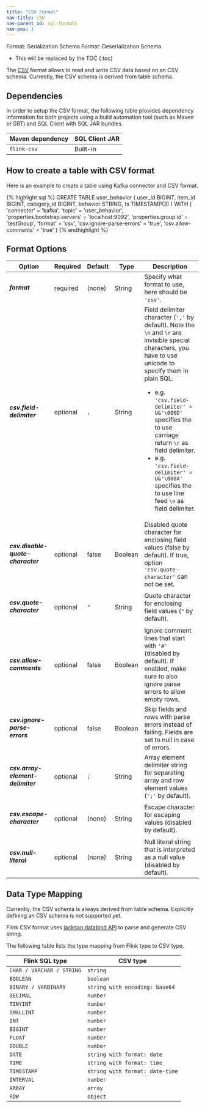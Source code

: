 ```yaml
---
title: "CSV Format"
nav-title: CSV
nav-parent_id: sql-formats
nav-pos: 1
---
```

<!--
Licensed to the Apache Software Foundation (ASF) under one
or more contributor license agreements.  See the NOTICE file
distributed with this work for additional information
regarding copyright ownership.  The ASF licenses this file
to you under the Apache License, Version 2.0 (the
"License"); you may not use this file except in compliance
with the License.  You may obtain a copy of the License at

  http://www.apache.org/licenses/LICENSE-2.0

Unless required by applicable law or agreed to in writing,
software distributed under the License is distributed on an
"AS IS" BASIS, WITHOUT WARRANTIES OR CONDITIONS OF ANY
KIND, either express or implied.  See the License for the
specific language governing permissions and limitations
under the License.
-->

<span class="label label-info">Format: Serialization Schema</span>
<span class="label label-info">Format: Deserialization Schema</span>

* This will be replaced by the TOC
{:toc}

The [CSV](https://en.wikipedia.org/wiki/Comma-separated_values) format allows to read and write CSV data based on an CSV schema. Currently, the CSV schema is derived from table schema.

Dependencies
------------

In order to setup the CSV format, the following table provides dependency information for both projects using a build automation tool (such as Maven or SBT) and SQL Client with SQL JAR bundles.

| Maven dependency   | SQL Client JAR         |
| :----------------- | :----------------------|
| `flink-csv`        | Built-in               |

How to create a table with CSV format
----------------

Here is an example to create a table using Kafka connector and CSV format.

<div class="codetabs" markdown="1">
<div data-lang="SQL" markdown="1">
{% highlight sql %}
CREATE TABLE user_behavior (
  user_id BIGINT,
  item_id BIGINT,
  category_id BIGINT,
  behavior STRING,
  ts TIMESTAMP(3)
) WITH (
 'connector' = 'kafka',
 'topic' = 'user_behavior',
 'properties.bootstrap.servers' = 'localhost:9092',
 'properties.group.id' = 'testGroup',
 'format' = 'csv',
 'csv.ignore-parse-errors' = 'true',
 'csv.allow-comments' = 'true'
)
{% endhighlight %}
</div>
</div>

Format Options
----------------

<table class="table table-bordered">
    <thead>
      <tr>
        <th class="text-left" style="width: 25%">Option</th>
        <th class="text-center" style="width: 8%">Required</th>
        <th class="text-center" style="width: 7%">Default</th>
        <th class="text-center" style="width: 10%">Type</th>
        <th class="text-center" style="width: 50%">Description</th>
      </tr>
    </thead>
    <tbody>
    <tr>
      <td><h5>format</h5></td>
      <td>required</td>
      <td style="word-wrap: break-word;">(none)</td>
      <td>String</td>
      <td>Specify what format to use, here should be <code>'csv'</code>.</td>
    </tr>
    <tr>
      <td><h5>csv.field-delimiter</h5></td>
      <td>optional</td>
      <td style="word-wrap: break-word;"><code>,</code></td>
      <td>String</td>
      <td>Field delimiter character (<code>','</code> by default). Note the <code>\n</code> and <code>\r</code> are invisible special characters, you have to use unicode to specify them in plain SQL.
          <ul>
           <li>e.g. <code>'csv.field-delimiter' = U&'\000D'</code> specifies the to use carriage return <code>\r</code> as field delimiter.</li>
           <li>e.g. <code>'csv.field-delimiter' = U&'\000A'</code> specifies the to use line feed <code>\n</code> as field delimiter.</li>
          </ul>
      </td>
    </tr>
    <tr>
      <td><h5>csv.disable-quote-character</h5></td>
      <td>optional</td>
      <td style="word-wrap: break-word;">false</td>
      <td>Boolean</td>
      <td>Disabled quote character for enclosing field values (false by default).
      If true, option <code>'csv.quote-character'</code> can not be set.</td>
    </tr>
    <tr>
      <td><h5>csv.quote-character</h5></td>
      <td>optional</td>
      <td style="word-wrap: break-word;"><code>"</code></td>
      <td>String</td>
      <td>Quote character for enclosing field values (<code>"</code> by default).</td>
    </tr>
    <tr>
      <td><h5>csv.allow-comments</h5></td>
      <td>optional</td>
      <td style="word-wrap: break-word;">false</td>
      <td>Boolean</td>
      <td>Ignore comment lines that start with <code>'#'</code> (disabled by default).
      If enabled, make sure to also ignore parse errors to allow empty rows.</td>
    </tr>
    <tr>
      <td><h5>csv.ignore-parse-errors</h5></td>
      <td>optional</td>
      <td style="word-wrap: break-word;">false</td>
      <td>Boolean</td>
      <td>Skip fields and rows with parse errors instead of failing.
      Fields are set to null in case of errors.</td>
    </tr>
    <tr>
      <td><h5>csv.array-element-delimiter</h5></td>
      <td>optional</td>
      <td style="word-wrap: break-word;"><code>;</code></td>
      <td>String</td>
      <td>Array element delimiter string for separating
      array and row element values (<code>';'</code> by default).</td>
    </tr>
    <tr>
      <td><h5>csv.escape-character</h5></td>
      <td>optional</td>
      <td style="word-wrap: break-word;">(none)</td>
      <td>String</td>
      <td>Escape character for escaping values (disabled by default).</td>
    </tr>
    <tr>
      <td><h5>csv.null-literal</h5></td>
      <td>optional</td>
      <td style="word-wrap: break-word;">(none)</td>
      <td>String</td>
      <td>Null literal string that is interpreted as a null value (disabled by default).</td>
    </tr>
    </tbody>
</table>

Data Type Mapping
----------------

Currently, the CSV schema is always derived from table schema. Explicitly defining an CSV schema is not supported yet.

Flink CSV format uses [jackson databind API](https://github.com/FasterXML/jackson-databind) to parse and generate CSV string.

The following table lists the type mapping from Flink type to CSV type.

<table class="table table-bordered">
    <thead>
      <tr>
        <th class="text-left">Flink SQL type</th>
        <th class="text-left">CSV type</th>
      </tr>
    </thead>
    <tbody>
    <tr>
      <td><code>CHAR / VARCHAR / STRING</code></td>
      <td><code>string</code></td>
    </tr>
    <tr>
      <td><code>BOOLEAN</code></td>
      <td><code>boolean</code></td>
    </tr>
    <tr>
      <td><code>BINARY / VARBINARY</code></td>
      <td><code>string with encoding: base64</code></td>
    </tr>
    <tr>
      <td><code>DECIMAL</code></td>
      <td><code>number</code></td>
    </tr>
    <tr>
      <td><code>TINYINT</code></td>
      <td><code>number</code></td>
    </tr>
    <tr>
      <td><code>SMALLINT</code></td>
      <td><code>number</code></td>
    </tr>
    <tr>
      <td><code>INT</code></td>
      <td><code>number</code></td>
    </tr>
    <tr>
      <td><code>BIGINT</code></td>
      <td><code>number</code></td>
    </tr>
    <tr>
      <td><code>FLOAT</code></td>
      <td><code>number</code></td>
    </tr>
    <tr>
      <td><code>DOUBLE</code></td>
      <td><code>number</code></td>
    </tr>
    <tr>
      <td><code>DATE</code></td>
      <td><code>string with format: date</code></td>
    </tr>
    <tr>
      <td><code>TIME</code></td>
      <td><code>string with format: time</code></td>
    </tr>
    <tr>
      <td><code>TIMESTAMP</code></td>
      <td><code>string with format: date-time</code></td>
    </tr>
    <tr>
      <td><code>INTERVAL</code></td>
      <td><code>number</code></td>
    </tr>
    <tr>
      <td><code>ARRAY</code></td>
      <td><code>array</code></td>
    </tr>
    <tr>
      <td><code>ROW</code></td>
      <td><code>object</code></td>
    </tr>
    </tbody>
</table>





